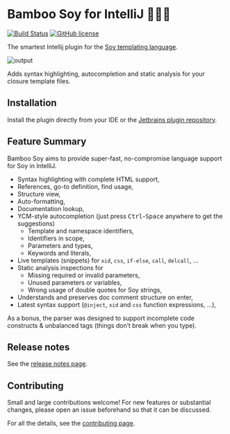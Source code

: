 # Bamboo Soy for IntelliJ 🏮🍣🏮

[![Build Status](https://travis-ci.org/google/bamboo-soy.svg?branch=master)](https://travis-ci.org/google/bamboo-soy)
[![GitHub license](https://img.shields.io/badge/license-Apache%20License%202.0-blue.svg?style=flat)](http://www.apache.org/licenses/LICENSE-2.0)

The smartest Intellij plugin for the [Soy templating language](https://github.com/google/closure-templates).

![output](https://user-images.githubusercontent.com/16721021/28110334-f51cae42-66e9-11e7-9ae2-211d3acf12fd.gif)

Adds syntax highlighting, autocompletion and static analysis for your closure template files.

## Installation
Install the plugin directly from your IDE or the
[Jetbrains plugin repository](https://plugins.jetbrains.com/plugin/9841-bamboo-soy).

## Feature Summary

Bamboo Soy aims to provide super-fast, no-compromise language support for Soy in IntelliJ.

 * Syntax highlighting with complete HTML support,
 * References, go-to definition, find usage,
 * Structure view,
 * Auto-formatting,
 * Documentation lookup,
 * YCM-style autocompletion (just press <kbd>Ctrl</kbd>-<kbd>Space</kbd> anywhere to get the suggestions)
   * Template and namespace identifiers,
   * Identifiers in scope,
   * Parameters and types,
   * Keywords and literals,
 * Live templates (snippets) for `xid`, `css`, `if-else`, `call`, `delcall`, ...
 * Static analysis inspections for
   * Missing required or invalid parameters,
   * Unused parameters or variables,
   * Wrong usage of double quotes for Soy strings,
 * Understands and preserves doc comment structure on enter,
 * Latest syntax support (`@inject`, `xid` and `css` function expressions, ...),

As a bonus, the parser was designed to support incomplete code constructs &
unbalanced tags (things don’t break when you type).

## Release notes

See the [release notes page](releasenotes.md).

## Contributing

Small and large contributions welcome! For new features or substantial changes, please open an issue
beforehand so that it can be discussed.

For all the details, see the [contributing page](CONTRIBUTING.md).
